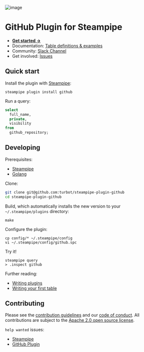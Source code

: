 ![image](https://hub.steampipe.io/images/plugins/turbot/github-social-graphic.png)

# GitHub Plugin for Steampipe

* **[Get started →](https://hub.steampipe.io/plugins/turbot/github)**
* Documentation: [Table definitions & examples](https://hub.steampipe.io/plugins/turbot/github/tables)
* Community: [Slack Channel](https://join.slack.com/t/steampipe/shared_invite/zt-oij778tv-lYyRTWOTMQYBVAbtPSWs3g)
* Get involved: [Issues](https://github.com/turbot/steampipe-plugin-github/issues)

## Quick start

Install the plugin with [Steampipe](https://steampipe.io):
```shell
steampipe plugin install github
```

Run a query:
```sql
select
  full_name,
  private,
  visibility
from
  github_repository;
```

## Developing

Prerequisites:
- [Steampipe](https://steampipe.io/downloads)
- [Golang](https://golang.org/doc/install)

Clone:

```sh
git clone git@github.com:turbot/steampipe-plugin-github
cd steampipe-plugin-github
```

Build, which automatically installs the new version to your `~/.steampipe/plugins` directory:
```
make
```

Configure the plugin:
```
cp config/* ~/.steampipe/config
vi ~/.steampipe/config/github.spc
```

Try it!
```
steampipe query
> .inspect github
```

Further reading:
* [Writing plugins](https://steampipe.io/docs/develop/writing-plugins)
* [Writing your first table](https://steampipe.io/docs/develop/writing-your-first-table)

## Contributing

Please see the [contribution guidelines](https://github.com/turbot/steampipe/blob/main/CONTRIBUTING.md) and our [code of conduct](https://github.com/turbot/steampipe/blob/main/CODE_OF_CONDUCT.md). All contributions are subject to the [Apache 2.0 open source license](https://github.com/turbot/steampipe-plugin-github/blob/main/LICENSE).

`help wanted` issues:
- [Steampipe](https://github.com/turbot/steampipe/labels/help%20wanted)
- [GitHub Plugin](https://github.com/turbot/steampipe-plugin-github/labels/help%20wanted)
